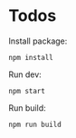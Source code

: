 # Todos


Install package:

```
npm install
```

Run dev:

```
npm start
```

Run build:

```
npm run build
```
